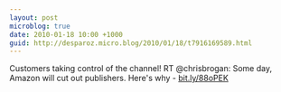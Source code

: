 ```yaml
---
layout: post
microblog: true
date: 2010-01-18 10:00 +1000
guid: http://desparoz.micro.blog/2010/01/18/t7916169589.html
---
```

Customers taking control of the channel! RT @chrisbrogan: Some day, Amazon will cut out publishers. Here's why -  [bit.ly/88oPEK](http://bit.ly/88oPEK)
